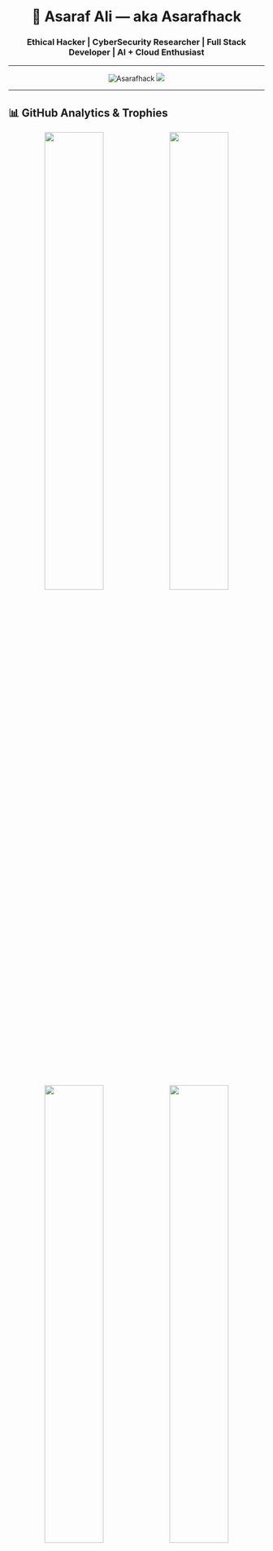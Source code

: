 <h1 align="center">🚀 Asaraf Ali — aka Asarafhack</h1>
<h3 align="center">Ethical Hacker | CyberSecurity Researcher | Full Stack Developer | AI + Cloud Enthusiast</h3>

---

<p align="center">
  <img src="https://komarev.com/ghpvc/?username=Asarafhack&label=Profile%20Views&color=brightgreen&style=for-the-badge" alt="Asarafhack" />
  <img src="https://img.shields.io/github/followers/Asarafhack?label=Followers&style=for-the-badge" />
</p>

---

## 📊 GitHub Analytics & Trophies

<p align="center">
  <img width="48%" src="https://github-readme-stats.vercel.app/api?username=Asarafhack&show_icons=true&theme=tokyonight&count_private=true&hide_border=false" />
  <img width="48%" src="https://github-readme-streak-stats.herokuapp.com/?user=Asarafhack&theme=tokyonight&hide_border=false" />
  <br/>
  <img width="48%" src="https://github-readme-stats.vercel.app/api/top-langs/?username=Asarafhack&layout=compact&theme=tokyonight&hide_border=false" />
  <img width="48%" src="https://github-profile-summary-cards.vercel.app/api/cards/productive-time?username=Asarafhack&theme=tokyonight&utcOffset=+5.5" />
  <br/>
  <img src="https://github-profile-trophy.vercel.app/?username=Asarafhack&theme=tokyonight&column=7&no-frame=true" />
</p>

---

## 👨‍💻 Tech & Tools Arsenal

### 🔐 Cybersecurity Stack:
![Nmap](https://img.shields.io/badge/Nmap-%2300599C.svg?style=for-the-badge&logo=gnu-privacy-guard&logoColor=white)
![Burp Suite](https://img.shields.io/badge/BurpSuite-FE7A16.svg?style=for-the-badge&logo=burpsuite&logoColor=white)
![Metasploit](https://img.shields.io/badge/Metasploit-004466.svg?style=for-the-badge&logo=metasploit&logoColor=white)
![Wireshark](https://img.shields.io/badge/Wireshark-1679A7.svg?style=for-the-badge&logo=wireshark&logoColor=white)
![Kali Linux](https://img.shields.io/badge/KaliLinux-557C94.svg?style=for-the-badge&logo=kalilinux&logoColor=white)
![Snort](https://img.shields.io/badge/Snort-FF0000.svg?style=for-the-badge&logoColor=white)
![OSINT](https://img.shields.io/badge/OSINT-FF69B4.svg?style=for-the-badge&logoColor=white)

### 💻 Programming Languages:
![Python](https://img.shields.io/badge/Python-3776AB?style=for-the-badge&logo=python&logoColor=white)
![Java](https://img.shields.io/badge/Java-ED8B00?style=for-the-badge&logo=openjdk&logoColor=white)
![C](https://img.shields.io/badge/C-00599C?style=for-the-badge&logo=c&logoColor=white)
![JavaScript](https://img.shields.io/badge/JavaScript-F7DF1E?style=for-the-badge&logo=javascript&logoColor=black)
![PHP](https://img.shields.io/badge/PHP-777BB4?style=for-the-badge&logo=php&logoColor=white)
![Kotlin](https://img.shields.io/badge/Kotlin-7F52FF?style=for-the-badge&logo=kotlin&logoColor=white)

### 🌐 Web & Frameworks:
![React](https://img.shields.io/badge/React-20232A?style=for-the-badge&logo=react&logoColor=61DAFB)
![Angular](https://img.shields.io/badge/Angular-DD0031?style=for-the-badge&logo=angular&logoColor=white)
![NodeJS](https://img.shields.io/badge/Node.js-339933?style=for-the-badge&logo=nodedotjs&logoColor=white)
![Flask](https://img.shields.io/badge/Flask-000000?style=for-the-badge&logo=flask&logoColor=white)
![Django](https://img.shields.io/badge/Django-092E20?style=for-the-badge&logo=django&logoColor=white)

### 🧠 AI/ML & Data Science:
![TensorFlow](https://img.shields.io/badge/TensorFlow-FF6F00?style=for-the-badge&logo=tensorflow&logoColor=white)
![NumPy](https://img.shields.io/badge/NumPy-013243?style=for-the-badge&logo=numpy&logoColor=white)
![Pandas](https://img.shields.io/badge/Pandas-150458?style=for-the-badge&logo=pandas&logoColor=white)
![Scikit Learn](https://img.shields.io/badge/scikit--learn-F7931E?style=for-the-badge&logo=scikit-learn&logoColor=white)
![Matplotlib](https://img.shields.io/badge/Matplotlib-11557C?style=for-the-badge&logo=matplotlib&logoColor=white)

### ☁️ Cloud & DevOps:
![AWS](https://img.shields.io/badge/AWS-FF9900?style=for-the-badge&logo=amazonaws&logoColor=white)
![Azure](https://img.shields.io/badge/Azure-0078D4?style=for-the-badge&logo=microsoftazure&logoColor=white)
![Google Cloud](https://img.shields.io/badge/GCP-4285F4?style=for-the-badge&logo=googlecloud&logoColor=white)
![Firebase](https://img.shields.io/badge/Firebase-FFCA28?style=for-the-badge&logo=firebase&logoColor=black)
![Docker](https://img.shields.io/badge/Docker-2496ED?style=for-the-badge&logo=docker&logoColor=white)
![Cloudflare](https://img.shields.io/badge/Cloudflare-F38020?style=for-the-badge&logo=cloudflare&logoColor=white)

---

## 🔥 Highlight Projects

- 🔐 **Mystery Hacked System** — CTF-style cybersecurity simulator  
- 🧠 **AI ATS Resume Builder** — React + Firebase + Gemini + OpenAI  
- 👮 **Drug Trafficking Detector** — NLP + social network analysis (SIH Finalist)  
- 🛡 **OEM Vulnerability Detector** — Firmware scanner & report engine  
- 🛒 **Smart Grocery Billing System** — Real-time billing, Firebase-linked

---

## 🧾 Certifications & Learning

- 🧠 **Google Cybersecurity Professional Certificate**  
- 🕵️‍♂️ **TryHackMe - Red Teaming, SOC Analyst, Pre-Security**  
- 📡 **Cisco CyberOps Associate (Basics)**  
- 📚 **Coursera ML + Cybersecurity Labs**  
- 🐞 **Bug Bounty: Recon, Reporting & PoC Development (Self-Taught)**

---

## 📫 Connect with Me

[![Instagram](https://img.shields.io/badge/@Handsomeasaraf-E4405F?style=for-the-badge&logo=instagram&logoColor=white)](https://instagram.com/Handsomeasaraf)  
[![LinkedIn](https://img.shields.io/badge/LinkedIn-Asaraf%20Ali-0077B5?style=for-the-badge&logo=linkedin&logoColor=white)](https://linkedin.com/in/Asaraf(hacker)Ali)  
📧 Email: **asarafcybertech@gmail.com**

---

## 🧠 Final Words

> _"Hack the ignorance. Secure the future."_  
> — Shadow Guy aka `Asarafhack`

<!-- Built with passion, payloads, and paranoia -->
  
  
  
<!-- START OF README -->

<h1 align="center">Hey 👋, I'm Asaraf Ali</h1>
<h3 align="center">aka <code>Asarafhack</code> — Ethical Hacker | Cyber Security Nerd | AI Explorer</h3>
<p align="center">
  <img src="https://komarev.com/ghpvc/?username=Asarafhack&label=Profile%20views&color=0e75b6&style=flat" alt="Asarafhack" />
</p>

---

## 📊 GitHub Stats (Because Code Never Lies)

<p align="center">
  <img src="https://github-readme-stats.vercel.app/api?username=Asarafhack&theme=tokyonight&show_icons=true&hide_border=false&count_private=true" alt="GitHub Stats"/>
</p>
<p align="center">
  <img src="https://github-readme-streak-stats.herokuapp.com/?user=Asarafhack&theme=tokyonight&hide_border=false" alt="GitHub Streak"/>
</p>
<p align="center">
  <img src="https://github-readme-stats.vercel.app/api/top-langs/?username=Asarafhack&theme=tokyonight&layout=compact&hide_border=false" alt="Top Languages"/>
</p>

---
 # 💫 About Me:
Hey there! I’m **Asaraf Ali** – aka `Asarafhack`, an aspiring Cyber Security Specialist, Ethical Hacker, and AI tinkerer with a soft corner for the old-school but eyes set on the future.<br>  
🎓 **Final Year B.Tech - Information Technology**  
🧠 Tech isn't just my subject, it's my obsession. From scanning packets to building intelligent systems, I do it all.

---

## 🌐 Connect With Me:
[![Instagram](https://img.shields.io/badge/Instagram-%23E4405F.svg?logo=Instagram&logoColor=white)](https://instagram.com/Handsomeasaraf)  
[![LinkedIn](https://img.shields.io/badge/LinkedIn-%230077B5.svg?logo=linkedin&logoColor=white)](https://linkedin.com/in/Asaraf(hacker)Ali)  
📧 **Email**: asarafcybertech@gmail.com  
🌍 **Portfolio**: [Coming Soon] – I'm crafting something that'll blow your socks off.

---

## 🧠 What I'm Into:
- 🔐 Ethical Hacking & Offensive Security  
- 🤖 Artificial Intelligence & Machine Learning  
- 🌐 Web3, Blockchain, and Smart Contracts  
- 📊 Data Science & Visualization  
- 💼 SAP Security & Enterprise Tools  
- ☁️ Cloud Engineering on AWS | GCP | Azure  
- 📱 Android & Full Stack App Development

---

## 🔥 Current Projects:
- 🚨 **Mystery Hacked System** – Simulated cyberattack + defense framework (CTF vibes)
- 👮‍♂️ **Drug Trafficking Detector on Social Media** – SIH 2024 finalist project
- 🧾 **ATS Resume Builder** – AI-powered resume analyzer (React + Firebase + ChatGPT)
- 🛡 **OEM Vulnerability Detection Tool** – Analyzing embedded devices for threats
- 🧾 **Grocery Smart Billing System** – Real-time pricing with weight-based billing

---
## 🕶 Cybersecurity Arsenal

> "While others scroll, I scan. While others post, I probe. I'm not just browsing — I'm watching the wire."

### 🛡️ Core Domains:
- **Ethical Hacking & Penetration Testing**
- **Threat Intelligence & Reconnaissance (OSINT)**
- **Web Application Security (OWASP Top 10)**
- **Cloud & DevSecOps Security**
- **Malware Analysis & Reverse Engineering (Basics)**
- **Cryptography & Secure Protocols**
- **Network Security & Packet Analysis**
- **API Security & JWT Exploitation**
- **System & Application Hardening**
- **IoT & OEM Device Vulnerability Scanning**

---

## 🧰 Cybersecurity Tools I Use:
| Category              | Tools & Tech Stack |
|----------------------|--------------------|
| **Scanning & Recon** | `Nmap`, `Nikto`, `WhatWeb`, `theHarvester`, `Amass`, `Shodan`, `Maltego` |
| **Web Hacking**      | `Burp Suite`, `OWASP ZAP`, `sqlmap`, `XSSer`, `Postman`, `WFuzz`, `JWT.io` |
| **Password Attacks** | `Hydra`, `John the Ripper`, `Hashcat` |
| **Payloads & Exploits** | `Metasploit`, `msfvenom`, `Exploit-DB`, `Searchsploit` |
| **Forensics**        | `Autopsy`, `Volatility`, `binwalk`, `ExifTool` |
| **Network Analysis** | `Wireshark`, `tcpdump`, `Ettercap`, `Snort`, `Zeek` |
| **Hardening Tools**  | `ufw`, `fail2ban`, `iptables`, `AppArmor` |
| **Bug Bounty Ready** | `HackerOne`, `Bugcrowd`, `Burp Collaborator`, `Google Dorking` |
| **Scripting**        | `Python`, `Bash`, `PowerShell`, `JavaScript` |

---

## 📦 Certifications & Learning Paths:
- 🧠 **Google Cybersecurity Professional Certificate (Ongoing)**
- 📡 **TryHackMe: Offensive Pentesting & Red Teaming**
- 🔐 **Cisco CyberOps Basics**
- 🧬 **AI + Security Projects via Coursera**
- 🛠️ **Bug Bounty Hunter: Real Report Analyzer (self-learning)**
---
## 👨‍💻 Tech Stack:
Here's the toolbox I tinker with (and sometimes break 👀):

**Languages**:  
![C](https://img.shields.io/badge/c-%2300599C.svg?style=flat&logo=c&logoColor=white) 
![Java](https://img.shields.io/badge/java-%23ED8B00.svg?style=flat&logo=openjdk&logoColor=white) 
![JS](https://img.shields.io/badge/javascript-%23323330.svg?style=flat&logo=javascript&logoColor=%23F7DF1E) 
![Python](https://img.shields.io/badge/python-%2314354C.svg?style=flat&logo=python&logoColor=white)  
![Kotlin](https://img.shields.io/badge/kotlin-%237F52FF.svg?style=flat&logo=kotlin&logoColor=white) 
![PHP](https://img.shields.io/badge/php-%23777BB4.svg?style=flat&logo=php&logoColor=white) 
![Ruby](https://img.shields.io/badge/ruby-%23CC342D.svg?style=flat&logo=ruby&logoColor=white)

**Frontend & Design**:  
![HTML5](https://img.shields.io/badge/html5-%23E34F26.svg?style=flat&logo=html5&logoColor=white)  
![TailwindCSS](https://img.shields.io/badge/tailwindcss-%2338B2AC.svg?style=flat&logo=tailwind-css&logoColor=white)  
![Bootstrap](https://img.shields.io/badge/bootstrap-%23563D7C.svg?style=flat&logo=bootstrap&logoColor=white)  
![Figma](https://img.shields.io/badge/figma-%23F24E1E.svg?style=flat&logo=figma&logoColor=white)

**Backend & DevOps**:  
![NodeJS](https://img.shields.io/badge/node.js-6DA55F?style=flat&logo=node.js&logoColor=white)  
![Flask](https://img.shields.io/badge/flask-%23000.svg?style=flat&logo=flask&logoColor=white)  
![Django](https://img.shields.io/badge/django-%23092E20.svg?style=flat&logo=django&logoColor=white)  
![Firebase](https://img.shields.io/badge/firebase-%23039BE5.svg?style=flat&logo=firebase)

**Databases**:  
![MongoDB](https://img.shields.io/badge/MongoDB-%234ea94b.svg?style=flat&logo=mongodb&logoColor=white)  
![SQLite](https://img.shields.io/badge/sqlite-%2307405e.svg?style=flat&logo=sqlite&logoColor=white)  
![MySQL](https://img.shields.io/badge/mysql-%2300f.svg?style=flat&logo=mysql&logoColor=white)

**Cloud & Infra**:  
![AWS](https://img.shields.io/badge/AWS-%23FF9900.svg?style=flat&logo=amazon-aws&logoColor=white)  
![Azure](https://img.shields.io/badge/azure-%230072C6.svg?style=flat&logo=microsoftazure&logoColor=white)  
![Google Cloud](https://img.shields.io/badge/GoogleCloud-%234285F4.svg?style=flat&logo=google-cloud&logoColor=white)

**Data & AI**:  
![NumPy](https://img.shields.io/badge/numpy-%23013243.svg?style=flat&logo=numpy&logoColor=white)  
![Pandas](https://img.shields.io/badge/pandas-%23150458.svg?style=flat&logo=pandas&logoColor=white)  
![Matplotlib](https://img.shields.io/badge/Matplotlib-%23ffffff.svg?style=flat&logo=Matplotlib&logoColor=black)  
![SciKit Learn](https://img.shields.io/badge/scikit_learn-%23F7931E.svg?style=flat&logo=scikit-learn&logoColor=white)

---

## 📊 GitHub Stats:
![](https://github-readme-stats.vercel.app/api?username=Asarafhack&theme=dark&hide_border=false&include_all_commits=true&count_private=true)  
![](https://github-readme-streak-stats.herokuapp.com/?user=Asarafhack&theme=dark&hide_border=false)  
![](https://github-readme-stats.vercel.app/api/top-langs/?username=Asarafhack&theme=dark&hide_border=false&layout=compact)

---

## 🚀 Fun Facts:
- 💬 I speak fluent code and sarcasm.
- 🥷 I once turned an old toaster into a Linux box (just kidding... or am I?)
- 🧠 Obsessed with blending ancient hacking lore with next-gen AI wizardry.
- 📚 I believe in learning like a monk, building like a beast.

---

> “Code like no one’s watching. Hack like everyone’s tracking.”  
> — Shadow Guy aka Asarafhack

---

[![](https://visitcount.itsvg.in/api?id=Asarafhack&icon=0&color=0)](https://visitcount.itsvg.in)

<!-- Crafted with caffeine, late nights, and zero regrets -->

